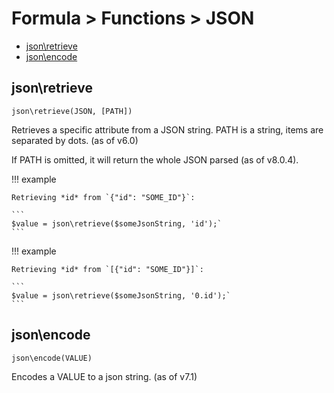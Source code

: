 # Formula > Functions > JSON

* [json\retrieve](#jsonretrieve)
* [json\encode](#jsonencode)

## json\retrieve

`json\retrieve(JSON, [PATH])`

Retrieves a specific attribute from a JSON string. PATH is a string, items are separated by dots. (as of v6.0)

If PATH is omitted, it will return the whole JSON parsed (as of v8.0.4).

!!! example

    Retrieving *id* from `{"id": "SOME_ID"}`:

    ```
    $value = json\retrieve($someJsonString, 'id');`
    ```

!!! example

    Retrieving *id* from `[{"id": "SOME_ID"}]`:

    ```
    $value = json\retrieve($someJsonString, '0.id');`
    ```

## json\encode

`json\encode(VALUE)`

Encodes a VALUE to a json string. (as of v7.1)
